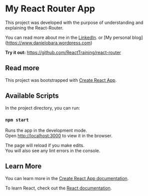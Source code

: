 # My React Router App

This project was developed with the purpose of understanding and explaining the React-Router.


You can read more about me in the [LinkedIn](https://www.linkedin.com/in/danielobara).
or [My personal blog] (https://www.danielobara.wordpress.com)

**Try it out:** https://github.com/ReactTraining/react-router

## Read more



This project was bootstrapped with [Create React App](https://github.com/facebook/create-react-app).

## Available Scripts

In the project directory, you can run:

### `npm start`

Runs the app in the development mode.<br>
Open [http://localhost:3000](http://localhost:3000) to view it in the browser.

The page will reload if you make edits.<br>
You will also see any lint errors in the console.

## Learn More

You can learn more in the [Create React App documentation](https://facebook.github.io/create-react-app/docs/getting-started).

To learn React, check out the [React documentation](https://reactjs.org/).
